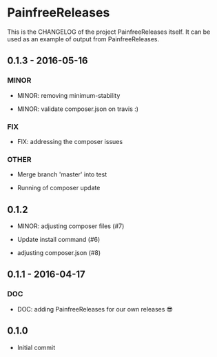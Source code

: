 # PainfreeReleases

This is the CHANGELOG of the project PainfreeReleases itself. It can be used as an example of output from PainfreeReleases.


## 0.1.3 - 2016-05-16

### MINOR

- MINOR: removing minimum-stability

- MINOR: validate composer.json on travis :)

### FIX

- FIX: addressing the composer issues

### OTHER

- Merge branch 'master' into test

- Running of composer update


## 0.1.2

- MINOR: adjusting composer files (#7)

- Update install command (#6)

- adjusting composer.json (#8)


## 0.1.1 - 2016-04-17

### DOC

- DOC: adding PainfreeReleases for our own releases :sunglasses:


## 0.1.0

- Initial commit

